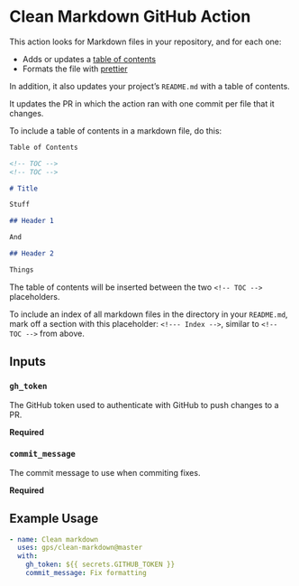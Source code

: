 # Clean Markdown GitHub Action

This action looks for Markdown files in your repository, and for each one:

- Adds or updates a [table of contents](https://pypi.org/project/md-toc/)
- Formats the file with [prettier](https://prettier.io)

In addition, it also updates your project’s `README.md` with a table of contents.

It updates the PR in which the action ran with one commit per file that it changes.

To include a table of contents in a markdown file, do this:

```md
Table of Contents

<!-- TOC -->
<!-- TOC -->

# Title

Stuff

## Header 1

And

## Header 2

Things
```

The table of contents will be inserted between the two `<!-- TOC -->` placeholders.

To include an index of all markdown files in the directory in your `README.md`, mark off a section with this placeholder: `<!--- Index -->`, similar to `<!-- TOC -->` from above.

## Inputs

### `gh_token`

The GitHub token used to authenticate with GitHub to push changes to a PR.

**Required**

### `commit_message`

The commit message to use when commiting fixes.

**Required**

## Example Usage

```yml
- name: Clean markdown
  uses: gps/clean-markdown@master
  with:
    gh_token: ${{ secrets.GITHUB_TOKEN }}
    commit_message: Fix formatting
```
